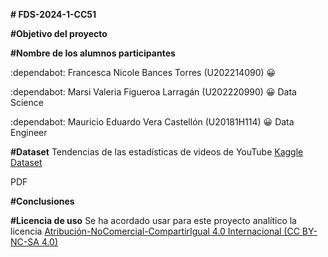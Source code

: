 **# FDS-2024-1-CC51**

**#Objetivo del proyecto**

**#Nombre de los alumnos participantes**

:dependabot:	Francesca Nicole Bances Torres  (U202214090)  :grinning:	  
 
:dependabot:	Marsi Valeria Figueroa Larragán (U202220990)  :grinning:	 Data Science                                     

:dependabot:	Mauricio Eduardo Vera Castellón (U20181H114)  :grinning:	 Data Engineer    


**#Dataset**
Tendencias de las estadísticas de videos de YouTube [Kaggle Dataset](https://www.kaggle.com/datasets/datasnaek/youtube-new)

 PDF 
 
**#Conclusiones**


**#Licencia de uso**
Se ha acordado usar para este proyecto analítico la licencia  [Atribución-NoComercial-CompartirIgual 4.0 Internacional (CC BY-NC-SA 4.0)](https://creativecommons.org/licenses/by-nc-sa/4.0/deed.es)

